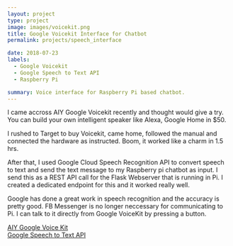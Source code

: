 ```yaml
---
layout: project
type: project
image: images/voicekit.png
title: Google Voicekit Interface for Chatbot
permalink: projects/speech_interface

date: 2018-07-23
labels:
  - Google Voicekit
  - Google Speech to Text API
  - Raspberry Pi

summary: Voice interface for Raspberry Pi based chatbot.
---
```


I came accross AIY Google Voicekit recently and thought would give a try. You can build your own intelligent speaker like Alexa, Google Home in $50.

I rushed to Target to buy Voicekit, came home, followed the manual and connected the hardware as instructed. Boom, it worked like a charm in 1.5  hrs.

After that, I used Google Cloud Speech Recognition API to convert speech to text and send the text message to my Raspberry pi chatbot as input. I send this as a REST API call for the Flask Webserver that is running in Pi. I created a dedicated endpoint for this and it worked really well.

Google has done a great work in speech recognition and the accuracy is pretty good. FB Messenger is no longer neccessary for communicating to Pi. I can talk to it directly from Google VoiceKit by pressing a button.

[AIY Google Voice Kit](https://aiyprojects.withgoogle.com/voice/)<br/>
[Google Speech to Text API](https://cloud.google.com/speech-to-text/)<br/>
